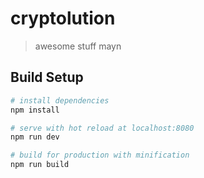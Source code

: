 # cryptolution

> awesome stuff mayn

## Build Setup

``` bash
# install dependencies
npm install

# serve with hot reload at localhost:8080
npm run dev

# build for production with minification
npm run build
```

